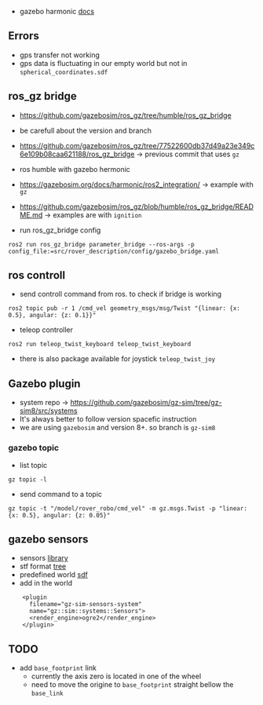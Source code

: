 

- gazebo harmonic [docs](https://gazebosim.org/docs/harmonic/install_ubuntu/)
## Errors
- gps transfer not working
- gps data is fluctuating in our empty world but not in `spherical_coordinates.sdf`

## ros_gz bridge
- https://github.com/gazebosim/ros_gz/tree/humble/ros_gz_bridge
- be carefull about the version and branch
- https://github.com/gazebosim/ros_gz/tree/77522600db37d49a23e349c6e109b08caa621188/ros_gz_bridge -> previous commit that uses `gz`
- ros humble with gazebo hermonic
- https://gazebosim.org/docs/harmonic/ros2_integration/ -> example with `gz`
- https://github.com/gazebosim/ros_gz/blob/humble/ros_gz_bridge/README.md -> examples are with `ignition`

- run ros_gz_bridge config 
```
ros2 run ros_gz_bridge parameter_bridge --ros-args -p config_file:=src/rover_description/config/gazebo_bridge.yaml
```
## ros controll
- send controll command from ros. to check if bridge is working 
```
ros2 topic pub -r 1 /cmd_vel geometry_msgs/msg/Twist "{linear: {x: 0.5}, angular: {z: 0.1}}"
```
- teleop controller
```
ros2 run teleop_twist_keyboard teleop_twist_keyboard
```
- there is also package available for joystick `teleop_twist_joy`

## Gazebo plugin
- system repo -> https://github.com/gazebosim/gz-sim/tree/gz-sim8/src/systems
- It's always better to follow version spacefic instruction
- we are using `gazebosim` and version 8+. so branch is `gz-sim8`

### gazebo topic
- list topic
```
gz topic -l
```
- send command to a topic
```
gz topic -t "/model/rover_robo/cmd_vel" -m gz.msgs.Twist -p "linear: {x: 0.5}, angular: {z: 0.05}"
``` 

## gazebo sensors
- sensors [library](https://github.com/gazebosim/gz-sensors)
- stf format [tree](http://sdformat.org/spec?ver=1.12&elem=sensor#sensor_navsat)
- predefined world [sdf](https://github.com/gazebosim/gz-sim/tree/gz-sim8/examples/worlds)
- add in the world
```
    <plugin
      filename="gz-sim-sensors-system"
      name="gz::sim::systems::Sensors">
      <render_engine>ogre2</render_engine>
    </plugin>
```

## TODO
- add `base_footprint` link
    - currently the axis zero is located in one of the wheel
    - need to move the origine to `base_footprint` straight bellow the `base_link`

